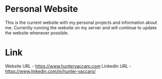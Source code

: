 # Personal Website
This is the current website with my personal projects and information about me. Currently running the website on my server and will continue to update the website whenever possible.

# Link
Website URL - https://www.huntervaccaro.com
LinkedIn URL - https://www.linkedin.com/in/hunter-vaccaro/

